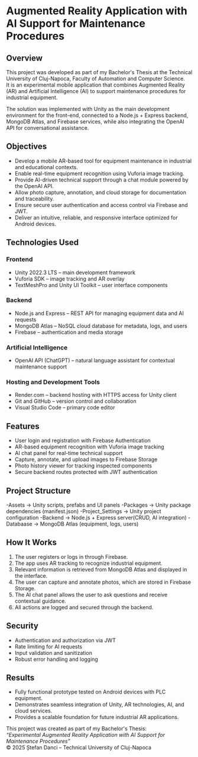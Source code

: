 ﻿# Augmented Reality Application with AI Support for Maintenance Procedures

## Overview
This project was developed as part of my Bachelor's Thesis at the Technical University of Cluj-Napoca, Faculty of Automation and Computer Science.  
It is an experimental mobile application that combines Augmented Reality (AR) and Artificial Intelligence (AI) to support maintenance procedures for industrial equipment.

The solution was implemented with Unity as the main development environment for the front-end, connected to a Node.js + Express backend, MongoDB Atlas, and Firebase services, while also integrating the OpenAI API for conversational assistance.

## Objectives
- Develop a mobile AR-based tool for equipment maintenance in industrial and educational contexts.  
- Enable real-time equipment recognition using Vuforia image tracking.  
- Provide AI-driven technical support through a chat module powered by the OpenAI API.  
- Allow photo capture, annotation, and cloud storage for documentation and traceability.  
- Ensure secure user authentication and access control via Firebase and JWT.  
- Deliver an intuitive, reliable, and responsive interface optimized for Android devices.

## Technologies Used
### Frontend
- Unity 2022.3 LTS – main development framework  
- Vuforia SDK – image tracking and AR overlay  
- TextMeshPro and Unity UI Toolkit – user interface components  

### Backend
- Node.js and Express – REST API for managing equipment data and AI requests  
- MongoDB Atlas – NoSQL cloud database for metadata, logs, and users  
- Firebase – authentication and media storage  

### Artificial Intelligence
- OpenAI API (ChatGPT) – natural language assistant for contextual maintenance support  

### Hosting and Development Tools
- Render.com – backend hosting with HTTPS access for Unity client  
- Git and GitHub – version control and collaboration  
- Visual Studio Code – primary code editor  

## Features
- User login and registration with Firebase Authentication  
- AR-based equipment recognition with Vuforia image tracking  
- AI chat panel for real-time technical support  
- Capture, annotate, and upload images to Firebase Storage  
- Photo history viewer for tracking inspected components  
- Secure backend routes protected with JWT authentication  

## Project Structure
-Assets -> Unity scripts, prefabs and UI panels
-Packages -> Unity package dependencies (manifest.json)
-Project_Settings -> Unity project configuration
-Backend -> Node.js + Express server(CRUD, AI integration)
-Databaase -> MongoDB Atlas (equipment, logs, users)

## How It Works
1. The user registers or logs in through Firebase.  
2. The app uses AR tracking to recognize industrial equipment.  
3. Relevant information is retrieved from MongoDB Atlas and displayed in the interface.  
4. The user can capture and annotate photos, which are stored in Firebase Storage.  
5. The AI chat panel allows the user to ask questions and receive contextual guidance.  
6. All actions are logged and secured through the backend.

## Security
- Authentication and authorization via JWT  
- Rate limiting for AI requests  
- Input validation and sanitization  
- Robust error handling and logging  

## Results
- Fully functional prototype tested on Android devices with PLC equipment.  
- Demonstrates seamless integration of Unity, AR technologies, AI, and cloud services.  
- Provides a scalable foundation for future industrial AR applications.

This project was created as part of my Bachelor's Thesis:  
*“Experimental Augmented Reality Application with AI Support for Maintenance Procedures”*  
© 2025 Ștefan Danci – Technical University of Cluj-Napoca